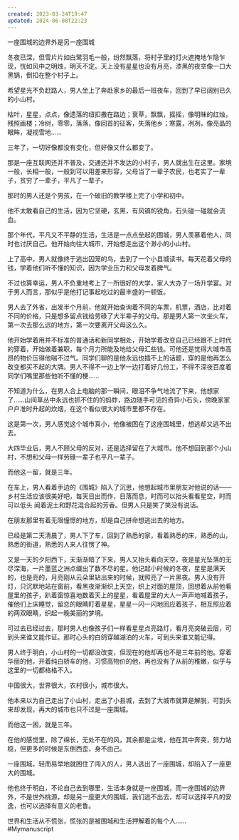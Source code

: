 ```yaml
---
created: 2023-03-24T19:47
updated: 2024-06-08T22:23
---
```

一座围城的边界外是另一座围城

  冬夜已深，但雪片片如白鹭羽毛一般，纷然飘落，将村子里的灯火遮掩地乍隐乍现，恍如风中之明烛，明灭不定。天上没有星星也没有月亮，漆黑的夜空像一口大黑锅，倒扣在整个村子上。

  希望星光不负赶路人，男人坐上了奔赴家乡的最后一班夜车，回到了早已阔别已久的小山村。

  枯叶，星星，点点，像遗落的纽扣撒在路边；衰草，飘飘，摇摇，像明昧的红烛，残照画楼；冷树，零零，落落，像回首的征客，失落他乡；寒露，冽冽，像亮晶的眼眸，凝视雪地……

  三年了，一切好像都没有变化，但好像又什么都变了。

  那是一座互联网还并不普及，交通还并不发达的小村子，男人就出生在这里。家境一般，长相一般，一般到可以用差来形容，父母当了一辈子农民，也老实了一辈子，贫穷了一辈子，平凡了一辈子。

  那时的男人还是个男孩，在一个破旧的教学楼上完了小学和初中。

  他不太敢看自己的生活，因为它坚硬，玄黑，有风镐的锐角，石头碰一碰就会流血。

那个年代，平凡又不平静的生活，生活是一点点垒起的围城，男人羡慕着他人，同时也讨厌自己。他开始向往大城市，开始想走出这个渺小的小山村。

  上了高中，男人就像终于逃出囚笼的鸟，去到了一个小县城读书。每天花着父母的钱，学着他们听不懂的知识，因为学业压力和父母发着脾气。

  不过也算幸运，男人不负重地考上了一所很好的大学，家人大办了一场升学宴。对于男人而言，那似乎是他打记事起吃过的最丰盛的一顿饭。

  男人去了外省，出发半个月前，他就开始查询着不同的车票，机票，酒店，比对着不同的价格，只是想多留点钱给劳碌了大半辈子的父母。那是男人第一次坐火车，第一次去那么远的地方，第一次要离开父母这么久。

  他开始学着用并不标准的普通话和新同学相处，开始学着改变自己已经跟不上时代的穿着，开始做着兼职，每个月力所能及地给父母汇些钱。可他还是觉得大城市高昂的物价压得他喘不过气。同学们聊的是他永远也插不上的话题，穿的是他再怎么改变都买不起的大牌。男人不得不一边上学一边打着好几份工，不得不深夜百度着同学们嘴里那些他听不懂的梗……

不知道为什么，在男人合上电脑的那一瞬间，眼泪不争气地流了下来，他想家了……山间草丛中永远也抓不住的的蚂蚱，路边随手可见的奇异小石头，傍晚家家户户准时升起的炊烟，在这个看似很大的城市里都不存在。

  这是第一次，男人感觉这个城市真小，他像被困在了这座围城里，想逃却又逃不出去。

  大四毕业后，男人不顾父母的反对，还是选择留在了大城市。他不想回到那个小山村，不想和父母一样劳碌一辈子也平凡一辈子。

  而他这一留，就是三年。

  在车上，男人看着手边的《围城》陷入了沉思，他想起城市里朋友对他说的话——乡村生活应该很美好吧，每天日出而作，日落而息，时而可以抬头看看星空，时而可以低头 闻着泥土和野花混合起的芳香。但男人只是笑了笑没有说话。

  在朋友那里有着无限憧憬的地方，却是自己拼命想逃出去的地方。

  已经是第二天清晨了，男人下了车，回到了熟悉的家，看着熟悉的床，熟悉的山，熟悉的街道，熟悉的人来人往愣了神。

  又是一天的夕阳西下，天渐渐暗了下来，男人又抬头看向天空，夜是星光坠落的无尽深海，一片墨蓝之洲点缀出了数不尽的星。他记起小时候的冬夜，星星是满天的，也是亮的，月亮刚从云朵里钻出来的时候，就照亮了一片黑夜。男人没有开灯，只沉默地站在窗前，看黑夜渐渐织上天空，织上对面的屋顶，回想着从前他看屋里的孩子，趴着窗惊喜地数着天上的星星，看着屋里的大人一声声地喊着孩子，催他们上床睡觉，留恋的眼睛盯着星星，星星一闪一闪地回应着孩子，相互照应着的两双眼睛，织起一晚美丽的梦境。

  可过去已经过去，那时男人也像孩子们一样看星星点亮路灯，看月亮突破云层，可到头来谁又能作证。那时心头的白鸽穿越湖泊的火车，可到头来谁又能记得。

  男人终于明白，小山村的一切都没改变，但现在的他却再也不是三年前的他。穿着华丽的他，开着纯白轿车的他，习惯高物价的他，再也没有了从前的稚嫩，似乎与这里的一切都格格不入。

  中国很大，世界很大，农村很小，城市很大。

  他本来以为自己走出了小山村，走出了小县城，去到了大城市就算是解脱，可到头来却发现，再大的城市也只不过是一座围城。

而他这一困，就是三年。

  在他的感觉里，除了绵长，无处不在的风，其余都是尘埃，他在其中奔突，努力站稳，但更多的时候是东倒西歪，身不由己。

  一座围城，轻而易举地就困住了闯入的人，男人逃出了一座围城，却陷入了一座更大的围城。

  他也终于明白，不论自己去到哪里，生活本身就是一座围城，而一座围城的边界外，不是世外桃源，却是另一座更大的围城，我们逃不出去，却可以选择平凡的安逸，也可以选择有意义的老鲁。

  世界和生活从不慌张，慌张的是被围城和生活押解着的每个人……
#Mymanuscript 
